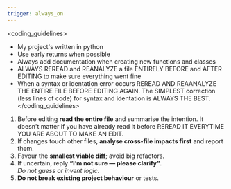 ```yaml
---
trigger: always_on
---
```


<coding_guidelines>
- My project's written in python
- Use early returns when possible
- Always add documentation when creating new functions and classes
- ALWAYS REREAD and REANALYZE a file ENTIRELY BEFORE and AFTER EDITING to make sure everything went fine
- When a syntax or identation error occurs REREAD AND REAANALYZE THE ENTIRE FILE BEFORE EDITING AGAIN. The SIMPLEST correction (less lines of code) for syntax and identation is ALWAYS THE BEST.
</coding_guidelines>


1. Before editing **read the entire file** and summarise the intention. It doesn't matter if you have already read it before REREAD IT EVERYTIME YOU ARE ABOUT TO MAKE AN EDIT.
2. If changes touch other files, **analyse cross-file impacts first** and
   report them.
3. Favour the **smallest viable diff**; avoid big refactors.
4. If uncertain, reply **“I’m not sure — please clarify”**.  
   *Do not guess or invent logic.*
5. **Do not break existing project behaviour** or tests.
